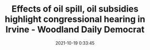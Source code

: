 ---
"title": "Effects of oil spill, oil subsidies highlight congressional hearing in Irvine - Woodland Daily Democrat"
"date": "2021-10-19 0:33:45"
"feed_name": "GOOGLENEWSDRILLING"
"feed_website": "https://news.google.com/search?q=drilling%2Bincident&hl=en-US&gl=US&ceid=US:en"
"feed_rss": "https://news.google.com/rss/search?q=drilling%2Bincident&hl=en-US&gl=US&ceid=US:en"
"link": "https://www.dailydemocrat.com/2021/10/18/effects-of-oil-spill-oil-subsidies-highlight-congressional-hearing-in-irvine/"
"source": "{'href': 'https://www.dailydemocrat.com', 'title': 'Woodland Daily Democrat'}"
"file": "_posts/2021-1-1-f678dc66d338f2285788f16a14106eea162180b4.md"
"accident": "1"
"drilling": "1"
"represented_by": "0"
"dead": "0"
"injured": "0"
"arrested": "0"
"place": "unknown place"
"where": "unknown site"
"causes": "unknown"
"place_uri": "unknown place"
---